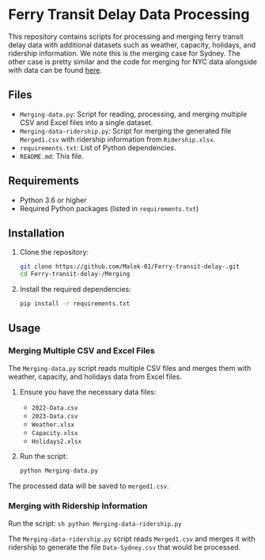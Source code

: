# Ferry Transit Delay Data Processing

This repository contains scripts for processing and merging ferry transit delay data with additional datasets such as weather, capacity, holidays, and ridership information. We note this is the merging case for Sydney. The other case is pretty similar and the code for merging for NYC data alongside with data can be found [here](https://drive.google.com/drive/u/1/folders/1kNsvRY6ui6kL3Glcw2DzUNc4-mIyhNsa).

## Files

- `Merging-data.py`: Script for reading, processing, and merging multiple CSV and Excel files into a single dataset.
- `Merging-data-ridership.py`: Script for merging the generated file `Merged1.csv` with ridership information from `Ridership.xlsx`.
- `requirements.txt`: List of Python dependencies.
- `README.md`: This file.

## Requirements

- Python 3.6 or higher
- Required Python packages (listed in `requirements.txt`)

## Installation

1. Clone the repository:
    ```sh
    git clone https://github.com/Malek-01/Ferry-transit-delay-.git
    cd Ferry-transit-delay-/Merging
    ```

2. Install the required dependencies:
    ```sh
    pip install -r requirements.txt
    ```

## Usage

### Merging Multiple CSV and Excel Files

The `Merging-data.py` script reads multiple CSV files and merges them with weather, capacity, and holidays data from Excel files.

1. Ensure you have the necessary data files:
    - `2022-Data.csv`
    - `2023-Data.csv`
    - `Weather.xlsx`
    - `Capacity.xlsx`
    - `Holidays2.xlsx`

2. Run the script:
    ```sh
    python Merging-data.py
    ```

The processed data will be saved to `merged1.csv`.

### Merging with Ridership Information

Run the script:
    ```sh
    python Merging-data-ridership.py
    ```

The `Merging-data-ridership.py` script reads `Merged1.csv` and merges it with ridership to generate the file `Data-Sydney.csv` that would be processed.

